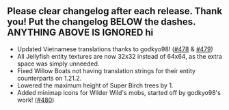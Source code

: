 Please clear changelog after each release.
Thank you!
Put the changelog BELOW the dashes. ANYTHING ABOVE IS IGNORED
hi
-----------------
- Updated Vietnamese translations thanks to godkyo98! ([#478](https://github.com/FrozenBlock/WilderWild/pull/478) & [#479](https://github.com/FrozenBlock/WilderWild/pull/479))
- All Jellyfish entity textures are now 32x32 instead of 64x64, as the extra space was simply unneeded.
- Fixed Willow Boats not having translation strings for their entity counterparts on 1.21.2.
- Lowered the maximum height of Super Birch trees by 1.
- Added minimap icons for Wilder Wild's mobs, started off by godkyo98's work! ([#480](https://github.com/FrozenBlock/WilderWild/pull/480))
